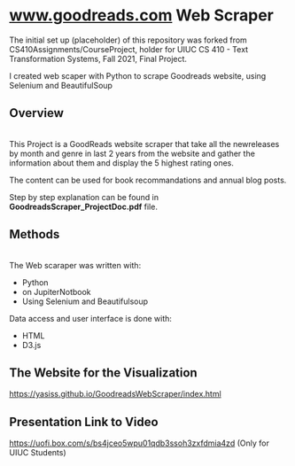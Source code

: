 # www.goodreads.com Web Scraper

The initial set up (placeholder) of this repository was forked from CS410Assignments/CourseProject, holder for UIUC CS 410 - Text Transformation Systems, Fall 2021, Final Project.

I created web scaper with Python to scrape Goodreads website, using Selenium and BeautifulSoup

## Overview
<br />This Project is a GoodReads website scraper that take all the newreleases by month and genre in last 2 years from the website and gather the information about them and display the 5 highest rating ones.

The content can be used for book recommandations and annual blog posts.

Step by step explanation can be found in **GoodreadsScraper_ProjectDoc.pdf** file.

## Methods
<br />The Web scaraper was written with:
- Python
- on JupiterNotbook
- Using Selenium and Beautifulsoup

Data access and user interface is done with:

- HTML
- D3.js 

## The Website for the Visualization
https://yasiss.github.io/GoodreadsWebScraper/index.html

## Presentation Link to Video
https://uofi.box.com/s/bs4jceo5wpu01qdb3ssoh3zxfdmia4zd (Only for UIUC Students)
